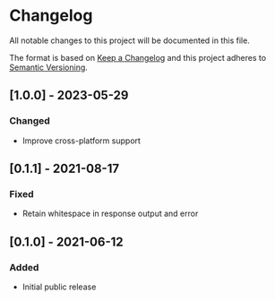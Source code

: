 # Changelog

All notable changes to this project will be documented in this file.

The format is based on [Keep a Changelog](http://keepachangelog.com/en/1.0.0/)
and this project adheres to [Semantic Versioning](http://semver.org/spec/v2.0.0.html).

## [1.0.0] - 2023-05-29

### Changed
- Improve cross-platform support

## [0.1.1] - 2021-08-17

### Fixed
- Retain whitespace in response output and error

## [0.1.0] - 2021-06-12

### Added
- Initial public release
